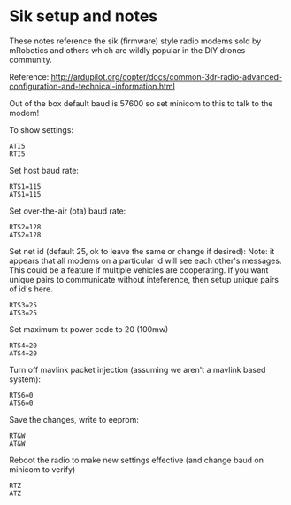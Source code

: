 # Sik setup and notes

These notes reference the sik (firmware) style radio modems sold by
mRobotics and others which are wildly popular in the DIY drones
community.

Reference: http://ardupilot.org/copter/docs/common-3dr-radio-advanced-configuration-and-technical-information.html

Out of the box default baud is 57600 so set minicom to this to talk to
the modem!

To show settings:

    ATI5
    RTI5

Set host baud rate:

    RTS1=115
    ATS1=115

Set over-the-air (ota) baud rate:

    RTS2=128
    ATS2=128

Set net id (default 25, ok to leave the same or change if desired):
Note: it appears that all modems on a particular id will see each
other's messages.  This could be a feature if multiple vehicles are
cooperating.  If you want unique pairs to communicate without
inteference, then setup unique pairs of id's here.

    RTS3=25
    ATS3=25

Set maximum tx power code to 20 (100mw)

    RTS4=20
    ATS4=20
    
Turn off mavlink packet injection (assuming we aren't a mavlink based system):

    RTS6=0
    ATS6=0

Save the changes, write to eeprom:

    RT&W
    AT&W

Reboot the radio to make new settings effective (and change baud on
minicom to verify)

    RTZ
    ATZ

